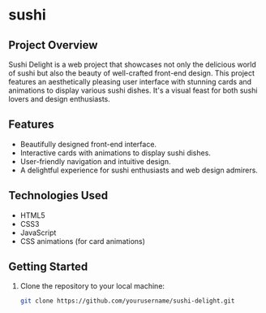 # sushi

## Project Overview

Sushi Delight is a web project that showcases not only the delicious world of sushi but also the beauty of well-crafted front-end design. This project features an aesthetically pleasing user interface with stunning cards and animations to display various sushi dishes. It's a visual feast for both sushi lovers and design enthusiasts.

## Features

- Beautifully designed front-end interface.
- Interactive cards with animations to display sushi dishes.
- User-friendly navigation and intuitive design.
- A delightful experience for sushi enthusiasts and web design admirers.

## Technologies Used

- HTML5
- CSS3
- JavaScript
- CSS animations (for card animations)

## Getting Started

1. Clone the repository to your local machine:

   ```bash
   git clone https://github.com/yourusername/sushi-delight.git
